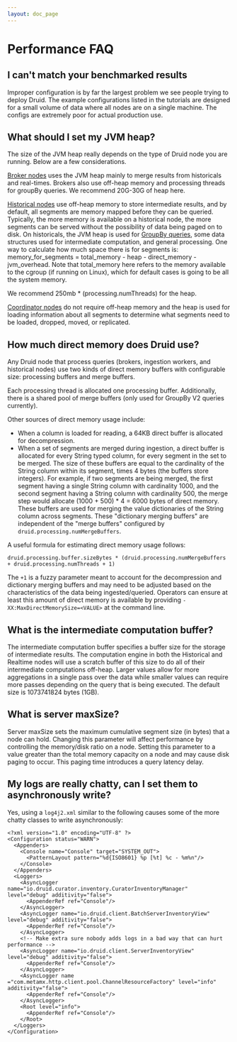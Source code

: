 ```yaml
---
layout: doc_page
---
```


# Performance FAQ

## I can't match your benchmarked results

Improper configuration is by far the largest problem we see people trying to deploy Druid. The example configurations listed in the tutorials are designed for a small volume of data where all nodes are on a single machine. The configs are extremely poor for actual production use.

## What should I set my JVM heap?

The size of the JVM heap really depends on the type of Druid node you are running. Below are a few considerations.

[Broker nodes](../design/broker.html) uses the JVM heap mainly to merge results from historicals and real-times. Brokers also use off-heap memory and processing threads for groupBy queries. We recommend 20G-30G of heap here.

[Historical nodes](../design/historical.html) use off-heap memory to store intermediate results, and by default, all segments are memory mapped before they can be queried. Typically, the more memory is available on a historical node, the more segments can be served without the possibility of data being paged on to disk. On historicals, the JVM heap is used for [GroupBy queries](../querying/groupbyquery.html), some data structures used for intermediate computation, and general processing. One way to calculate how much space there is for segments is: memory_for_segments = total_memory - heap - direct_memory - jvm_overhead. Note that total_memory here refers to the memory available to the cgroup (if running on Linux), which for default cases is going to be all the system memory.

We recommend 250mb * (processing.numThreads) for the heap.

[Coordinator nodes](../design/coordinator.html) do not require off-heap memory and the heap is used for loading information about all segments to determine what segments need to be loaded, dropped, moved, or replicated.

## How much direct memory does Druid use?
Any Druid node that process queries (brokers, ingestion workers, and historical nodes) use two kinds of direct memory buffers with configurable size: processing buffers and merge buffers.

Each processing thread is allocated one processing buffer. Additionally, there is a shared pool of merge buffers (only used for GroupBy V2 queries currently).

Other sources of direct memory usage include:
- When a column is loaded for reading, a 64KB direct buffer is allocated for decompression.
- When a set of segments are merged during ingestion, a direct buffer is allocated for every String typed column, for every segment in the set to be merged. The size of these buffers are equal to the cardinality of the String column within its segment, times 4 bytes (the buffers store integers). For example, if two segments are being merged, the first segment having a single String column with cardinality 1000, and the second segment having a String column with cardinality 500, the merge step would allocate (1000 + 500) * 4 = 6000 bytes of direct memory. These buffers are used for merging the value dictionaries of the String column across segments. These "dictionary merging buffers" are independent of the "merge buffers" configured by `druid.processing.numMergeBuffers`.

A useful formula for estimating direct memory usage follows:

`druid.processing.buffer.sizeBytes * (druid.processing.numMergeBuffers + druid.processing.numThreads + 1)`

The `+1` is a fuzzy parameter meant to account for the decompression and dictionary merging buffers and may need to be adjusted based on the characteristics of the data being ingested/queried.
Operators can ensure at least this amount of direct memory is available by providing `-XX:MaxDirectMemorySize=<VALUE>` at the command line.

## What is the intermediate computation buffer?
The intermediate computation buffer specifies a buffer size for the storage of intermediate results. The computation engine in both the Historical and Realtime nodes will use a scratch buffer of this size to do all of their intermediate computations off-heap. Larger values allow for more aggregations in a single pass over the data while smaller values can require more passes depending on the query that is being executed. The default size is 1073741824 bytes (1GB).

## What is server maxSize?
Server maxSize sets the maximum cumulative segment size (in bytes) that a node can hold. Changing this parameter will affect performance by controlling the memory/disk ratio on a node. Setting this parameter to a value greater than the total memory capacity on a node and may cause disk paging to occur. This paging time introduces a query latency delay.

## My logs are really chatty, can I set them to asynchronously write?
Yes, using a `log4j2.xml` similar to the following causes some of the more chatty classes to write asynchronously:

```
<?xml version="1.0" encoding="UTF-8" ?>
<Configuration status="WARN">
  <Appenders>
    <Console name="Console" target="SYSTEM_OUT">
      <PatternLayout pattern="%d{ISO8601} %p [%t] %c - %m%n"/>
    </Console>
  </Appenders>
  <Loggers>
    <AsyncLogger name="io.druid.curator.inventory.CuratorInventoryManager" level="debug" additivity="false">
      <AppenderRef ref="Console"/>
    </AsyncLogger>
    <AsyncLogger name="io.druid.client.BatchServerInventoryView" level="debug" additivity="false">
      <AppenderRef ref="Console"/>
    </AsyncLogger>
    <!-- Make extra sure nobody adds logs in a bad way that can hurt performance -->
    <AsyncLogger name="io.druid.client.ServerInventoryView" level="debug" additivity="false">
      <AppenderRef ref="Console"/>
    </AsyncLogger>
    <AsyncLogger name ="com.metamx.http.client.pool.ChannelResourceFactory" level="info" additivity="false">
      <AppenderRef ref="Console"/>
    </AsyncLogger>
    <Root level="info">
      <AppenderRef ref="Console"/>
    </Root>
  </Loggers>
</Configuration>
```
